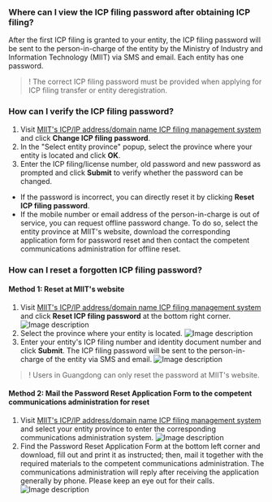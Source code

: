 ### Where can I view the ICP filing password after obtaining ICP filing?

After the first ICP filing is granted to your entity, the ICP filing password will be sent to the person-in-charge of the entity by the Ministry of Industry and Information Technology (MIIT) via SMS and email. Each entity has one password.
>! The correct ICP filing password must be provided when applying for ICP filing transfer or entity deregistration.

### How can I verify the ICP filing password?

1. Visit [MIIT's ICP/IP address/domain name ICP filing management system](http://www.miibeian.gov.cn/) and click **Change ICP filing password**.
2. In the "Select entity province" popup, select the province where your entity is located and click **OK**.
3. Enter the ICP filing/license number, old password and new password as prompted and click **Submit** to verify whether the password can be changed.                                                               
 - If the password is incorrect, you can directly reset it by clicking **Reset ICP filing password**.
 - If the mobile number or email address of the person-in-charge is out of service, you can request offline password change. To do so, select the entity province at MIIT's website, download the corresponding application form for password reset and then contact the competent communications administration for offline reset.

### How can I reset a forgotten ICP filing password?

#### Method 1: Reset at MIIT's website  

1. Visit [MIIT's ICP/IP address/domain name ICP filing management system](http://www.miibeian.gov.cn/) and click **Reset ICP filing password** at the bottom right corner.
![Image description](//bot1024-1253841380.file.myqcloud.com/5983d60cc6965.jpg)  
2. Select the province where your entity is located.
![Image description](//bot1024-1253841380.file.myqcloud.com/5983d6230b378.jpg)  
3. Enter your entity's ICP filing number and identity document number and click **Submit**. The ICP filing password will be sent to the person-in-charge of the entity via SMS and email.
![Image description](//bot1024-1253841380.file.myqcloud.com/5983d63b35d22.jpg)
>! Users in Guangdong can only reset the password at MIIT's website.

#### Method 2: Mail the Password Reset Application Form to the competent communications administration for reset

1. Visit [MIIT's ICP/IP address/domain name ICP filing management system](http://www.miibeian.gov.cn/) and select your entity province to enter the corresponding communications administration system.
![Image description](//bot1024-1253841380.file.myqcloud.com/5983d68d459b3.jpg)  
2. Find the Password Reset Application Form at the bottom left corner and download, fill out and print it as instructed; then, mail it together with the required materials to the competent communications administration. The communications administration will reply after receiving the application generally by phone. Please keep an eye out for their calls.
![Image description](//bot1024-1253841380.file.myqcloud.com/5983d6a416d82.jpg)
